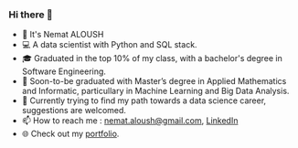 ### Hi there 👋

<!--
**Nemat-Allah-Aloush/Nemat-Allah-Aloush** is a ✨ _special_ ✨ repository because its `README.md` (this file) appears on your GitHub profile.

Here are some ideas to get you started:

- 🔭 I’m currently working on ...
- 🌱 I’m currently learning ...
- 👯 I’m looking to collaborate on ...
- 🤔 I’m looking for help with ...
- 💬 Ask me about ...
- 📫 How to reach me: ...
- 😄 Pronouns: ...
- ⚡ Fun fact: ...
-->

- 👋 It's Nemat ALOUSH
- :computer: A data scientist with Python and SQL stack.
- :mortar_board: Graduated in the top 10% of my class, with a bachelor's degree in Software Engineering. 
- 🌱 Soon-to-be graduated with Master’s degree in Applied Mathematics and Informatic, particullary in Machine Learning and Big Data Analysis.
- :briefcase: Currently trying to find my path towards a data science career, suggestions are welcomed.
- 📫 How to reach me : nemat.aloush@gmail.com, [LinkedIn](https://www.linkedin.com/in/nemat-aloush/)
- :globe_with_meridians: Check out my [portfolio](https://nemat-allah-aloush.github.io/). 
